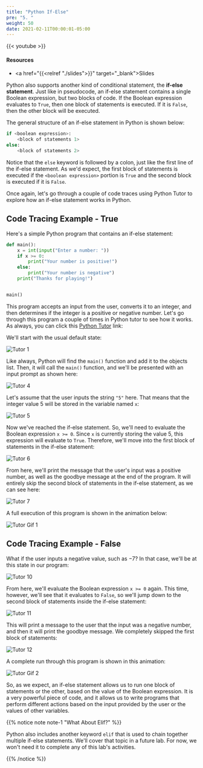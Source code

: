 ```yaml
---
title: "Python If-Else"
pre: "5. "
weight: 50
date: 2021-02-11T00:00:01-05:00
---
```


{{< youtube >}}

#### Resources

* <a href="{{<relref "./slides">}}" target="_blank">Slides</a>

Python also supports another kind of conditional statement, the **if-else statement**. Just like in pseudocode, an if-else statement contains a single Boolean expression, but two blocks of code. If the Boolean expression evaluates to `True`, then one block of statements is executed. If it is `False`, then the other block will be executed. 

The general structure of an if-else statement in Python is shown below:

```python
if <boolean expression>:
    <block of statements 1>
else:
    <block of statements 2>
```

Notice that the `else` keyword is followed by a colon, just like the first line of the if-else statement. As we'd expect, the first block of statements is executed if the `<boolean expression>` portion is `True` and the second block is executed if it is `False`. 

Once again, let's go through a couple of code traces using Python Tutor to explore how an if-else statement works in Python.

## Code Tracing Example - True

Here's a simple Python program that contains an if-else statement:

```python
def main():
    x = int(input("Enter a number: "))
    if x >= 0:
        print("Your number is positive!")
    else:
        print("Your number is negative")
    print("Thanks for playing!")


main()
```

This program accepts an input from the user, converts it to an integer, and then determines if the integer is a positive or negative number. Let's go through this program a couple of times in Python tutor to see how it works. As always, you can click this [Python Tutor](https://pythontutor.com/visualize.html#code=def%20main%28%29%3A%0A%20%20%20%20x%20%3D%20int%28input%28%22Enter%20a%20number%3A%20%22%29%29%0A%20%20%20%20if%20x%20%3E%3D%200%3A%0A%20%20%20%20%20%20%20%20print%28%22Your%20number%20is%20positive!%22%29%0A%20%20%20%20else%3A%0A%20%20%20%20%20%20%20%20print%28%22Your%20number%20is%20negative%22%29%0A%20%20%20%20print%28%22Thanks%20for%20playing!%22%29%0A%0A%0Amain%28%29&cumulative=false&curInstr=0&heapPrimitives=nevernest&mode=display&origin=opt-frontend.js&py=3&rawInputLstJSON=%5B%5D&textReferences=false) link:

We'll start with the usual default state:

![Tutor 1](/images/lab7/tutor6_1.png)

Like always, Python will find the `main()` function and add it to the objects list. Then, it will call the `main()` function, and we'll be presented with an input prompt as shown here:

![Tutor 4](/images/lab7/tutor6_4.png)

Let's assume that the user inputs the string `"5"` here. That means that the integer value $5$ will be stored in the variable named `x`:

![Tutor 5](/images/lab7/tutor6_5.png)

Now we've reached the if-else statement. So, we'll need to evaluate the Boolean expression `x >= 0`. Since `x` is currently storing the value $5$, this expression will evaluate to `True`. Therefore, we'll move into the first block of statements in the if-else statement:

![Tutor 6](/images/lab7/tutor6_6.png)

From here, we'll print the message that the user's input was a positive number, as well as the goodbye message at the end of the program. It will entirely skip the second block of statements in the if-else statement, as we can see here:

![Tutor 7](/images/lab7/tutor6_7.png)

A full execution of this program is shown in the animation below:

![Tutor Gif 1](/images/lab7/tutor6_1.gif)

## Code Tracing Example - False

What if the user inputs a negative value, such as $-7$? In that case, we'll be at this state in our program:

![Tutor 10](/images/lab7/tutor6_10.png)

From here, we'll evaluate the Boolean expression `x >= 0` again. This time, however, we'll see that it evaluates to `False`, so we'll jump down to the second block of statements inside the if-else statement:

![Tutor 11](/images/lab7/tutor6_11.png)

This will print a message to the user that the input was a negative number, and then it will print the goodbye message. We completely skipped the first block of statements:

![Tutor 12](/images/lab7/tutor6_12.png)

A complete run through this program is shown in this animation:

![Tutor Gif 2](/images/lab7/tutor6_2.gif)

So, as we expect, an if-else statement allows us to run one block of statements or the other, based on the value of the Boolean expression. It is a very powerful piece of code, and it allows us to write programs that perform different actions based on the input provided by the user or the values of other variables. 

{{% notice note note-1 "What About Elif?" %}}

Python also includes another keyword `elif` that is used to chain together multiple if-else statements. We'll cover that topic in a future lab. For now, we won't need it to complete any of this lab's activities.

{{% /notice %}}
